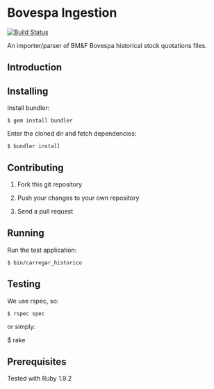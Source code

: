 Bovespa Ingestion
=============
[![Build Status](https://travis-ci.org/seixasfelipe/bovespa-ingestion.png?branch=master)](https://travis-ci.org/seixasfelipe/bovespa-ingestion)

An importer/parser of BM&F Bovespa historical stock quotations files.

Introduction
------------

Installing
----------

Install bundler:

	$ gem install bundler

Enter the cloned dir and fetch dependencies:

	$ bundler install

Contributing
------------

1) Fork this git repository

2) Push your changes to your own repository

3) Send a pull request

Running
-------

Run the test application:

	$ bin/carregar_historico
	
Testing
-------

We use rspec, so:

	$ rspec spec

or simply:

  $ rake

Prerequisites
-------------

Tested with Ruby 1.9.2

